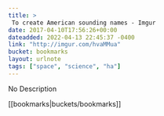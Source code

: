 ```yaml
---
title: > 
 To create American sounding names - Imgur
date: 2017-04-10T17:56:26+00:00
dateadded: 2022-04-13 22:45:37 -0400
link: "http://imgur.com/hvaMMua"
bucket: bookmarks
layout: urlnote
tags: ["space", "science", "ha"]
--- 
```

No Description
 <!-- end excerpt --> 
<div class='bucket'>[[bookmarks|buckets/bookmarks]]</div> 
